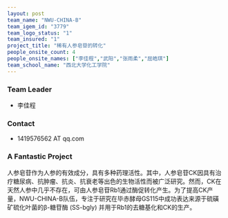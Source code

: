 ```yaml
---
layout: post
team_name: "NWU-CHINA-B"
team_igem_id: "3779"
team_logo_status: "1"
team_insured: "1"
project_title: "稀有人参皂苷的转化"
people_onsite_count: 4
people_onsite_names: ["李佳程","武阳","张雨柔","屈皓琪"]
team_school_name: "西北大学化工学院"
---
```



### Team Leader
* 李佳程

### Contact
* 1419576562 AT qq.com

### A Fantastic Project

人参皂苷作为人参的有效成分，具有多种药理活性。其中，人参皂苷CK因具有治疗糖尿病、抗肿瘤、抗炎、抗衰老等出色的生物活性而被广泛研究。然而，CK在天然人参中几乎不存在，可由人参皂苷Rb1通过酶促转化产生。为了提高CK产量，NWU-CHINA-B队伍，专注于研究在毕赤酵母GS115中成功表达来源于硫磺矿硫化叶菌的β-糖苷酶 (SS-bgly) 并用于Rb1的去糖基化和CK的生产。
